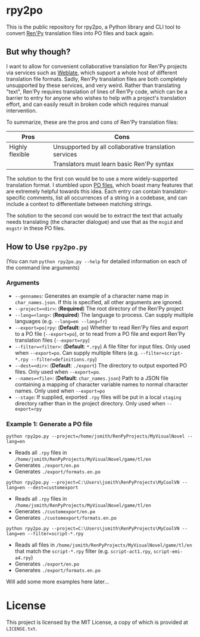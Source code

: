 # rpy2po

This is the public repository for rpy2po, a Python library and CLI tool to convert [Ren'Py](https://www.renpy.org/)
translation files into PO files and back again.

## But why though?

I want to allow for convenient collaborative translation for Ren'Py projects via services such as
[Weblate](https://weblate.org/en/), which support a whole host of different translation file formats. Sadly, Ren'Py
translation files are both completely unsupported by these services, and very weird. Rather than translating "text",
Ren'Py requires translation of lines of Ren'Py code, which can be a barrier to entry for anyone who wishes to help with
a project's translation effort, and can easily result in broken code which requires manual intervention.

To summarize, these are the pros and cons of Ren'Py translation files:

| Pros            | Cons                                                  |
|-----------------|-------------------------------------------------------|
| Highly flexible | Unsupported by all collaborative translation services |
|                 | Translators must learn basic Ren'Py syntax            |

The solution to the first con would be to use a more widely-supported translation format. I stumbled upon
[PO files](https://www.gnu.org/software/gettext/manual/html_node/PO-Files.html), which boast many features that are
extremely helpful towards this idea. Each entry can contain translator-specific comments, list all occurrences of a
string in a codebase, and can include a context to differentiate between matching strings.

The solution to the second con would be to extract the text that actually needs translating (the character dialogue)
and use that as the `msgid` and `msgstr` in these PO files.

## How to Use `rpy2po.py`

(You can run `python rpy2po.py --help` for detailed information on each of the command line arguments)

### Arguments

* `--gennames`: Generates an example of a character name map in `char_names.json`. If this is specified, all other
arguments are ignored.
* `--project=<dir>`: (**Required**) The root directory of the Ren'Py project
* `--lang=<lang>`: (**Required**) The language to process. Can supply multiple languages (e.g. `--lang=en --lang=fr`)
* `--export=po|rpy`: (**Default**: `po`) Whether to read Ren'Py files and export to a PO file (`--export=po`), or to
read from a PO file and export Ren'Py
translation files (`--export=rpy`)
* `--filter=<filter>`: (**Default**: `*.rpy`) A file filter for input files. Only used when `--export=po`. Can supply
multiple filters (e.g.
`--filter=script-*.rpy --filter=definitions.rpy`)
* `--dest=<dir>`: (**Default**: `./export`) The directory to output exported PO files. Only used when `--export=po`.
* `--names=<file>`: (**Default**: `char_names.json`) Path to a JSON file containing a mapping of character variable
names to normal character names. Only
used when `--export=po`
* `--stage`: If supplied, exported `.rpy` files will be put in a local `staging` directory rather than in the project
directory. Only used when `--export=rpy`

### Example 1: Generate a PO file

`python rpy2po.py --project=/home/jsmith/RenPyProjects/MyVisualNovel --lang=en`

* Reads all `.rpy` files in `/home/jsmith/RenPyProjects/MyVisualNovel/game/tl/en`
* Generates `./export/en.po`
* Generates `./export/formats.en.po`

`python rpy2po.py --project=C:\Users\jsmith\RenPyProjects\MyCoolVN --lang=en --dest=customexport`

* Reads all `.rpy` files in `/home/jsmith/RenPyProjects/MyVisualNovel/game/tl/en`
* Generates `./customexport/en.po`
* Generates `./customexport/formats.en.po`

`python rpy2po.py --project=C:\Users\jsmith\RenPyProjects\MyCoolVN --lang=en --filter=script-*.rpy`

* Reads all files in `/home/jsmith/RenPyProjects/MyVisualNovel/game/tl/en` that match the `script-*.rpy` filter (e.g. `script-act1.rpy`, `script-emi-a4.rpy`)
* Generates `./export/en.po`
* Generates `./export/formats.en.po`

Will add some more examples here later...

# License

This project is licensed by the MIT License, a copy of which is provided at `LICENSE.txt`.